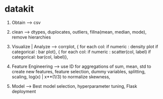 # datakit

1. Obtain               --> csv

2. clean                --> dtypes,
                            duplocates,
                            outliers,
                            fillna(mean, median, mode),
                            remove hierarchies

3. Visualize | Analyze  --> corrplot,
                            { for each col:
                                if numeric : density plot
                                if categorical : bar plot},
                            { for each col:
                                if numeric : scatter(col, label)
                                if categorical: bar(col, label)},

4. Feature Engineering  --> use ID for aggregations of sum, mean, std to create new features,
                            feature selection,
                            dummy variables,
                            splitting,
                            scaling,
                            log(x) | x**(1/3) to normalize skewness,

5. Model                --> Best model selection,
                            hyperparameter tuning,
                            Flask deployment
